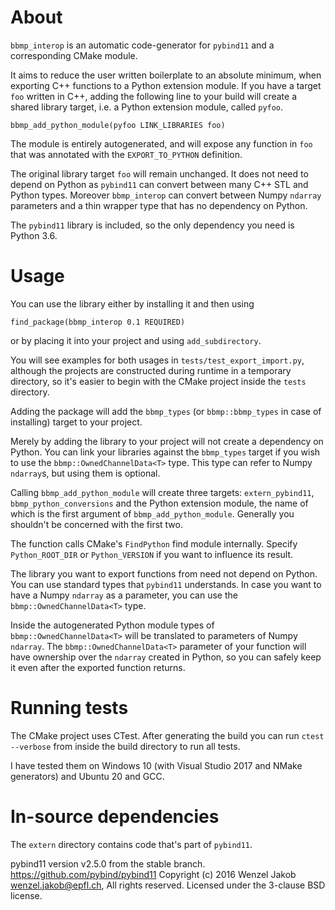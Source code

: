 # About

`bbmp_interop` is an automatic code-generator for `pybind11` and a
corresponding CMake module.

It aims to reduce the user written boilerplate to an absolute minimum, when
exporting C++ functions to a Python extension module. If you have a target
`foo` written in C++, adding the following line to your build will create a
shared library target, i.e. a Python extension module, called `pyfoo`.

    bbmp_add_python_module(pyfoo LINK_LIBRARIES foo)

The module is entirely autogenerated, and will expose any function in `foo` 
that was annotated with the `EXPORT_TO_PYTHON` definition.

The original library target `foo` will remain unchanged. It does not need to
depend on Python as `pybind11` can convert between many C++ STL and Python
types. Moreover `bbmp_interop` can convert between Numpy `ndarray` parameters
and a thin wrapper type that has no dependency on Python.

The `pybind11` library is included, so the only dependency you need is Python
3.6.


# Usage

You can use the library either by installing it and then using

    find_package(bbmp_interop 0.1 REQUIRED)

or by placing it into your project and using `add_subdirectory`.

You will see examples for both usages in `tests/test_export_import.py`,
although the projects are constructed during runtime in a temporary directory,
so it's easier to begin with the CMake project inside the `tests` directory.

Adding the package will add the `bbmp_types` (or `bbmp::bbmp_types` in case of
installing) target to your project.

Merely by adding the library to your project will not create a dependency on
Python. You can link your libraries against the `bbmp_types` target if you
wish to use the `bbmp::OwnedChannelData<T>` type. This type can refer to Numpy
`ndarray`s, but using them is optional.

Calling `bbmp_add_python_module` will create three targets: `extern_pybind11`,
`bbmp_python_conversions` and the Python extension module, the name of which
is the first argument of `bbmp_add_python_module`. Generally you shouldn't be
concerned with the first two.

The function calls CMake's `FindPython` find module internally. Specify
`Python_ROOT_DIR` or `Python_VERSION` if you want to influence its result.

The library you want to export functions from need not depend on Python. You
can use standard types that `pybind11` understands. In case you want to have a
Numpy `ndarray` as a parameter, you can use the `bbmp::OwnedChannelData<T>`
type.

Inside the autogenerated Python module types of `bbmp::OwnedChannelData<T>`
will be translated to parameters of Numpy `ndarray`. The
`bbmp::OwnedChannelData<T>` parameter of your function will have ownership
over the `ndarray` created in Python, so you can safely keep it even after the
exported function returns.


# Running tests

The CMake project uses CTest. After generating the build you can run `ctest
--verbose` from inside the build directory to run all tests.

I have tested them on Windows 10 (with Visual Studio 2017 and NMake
generators) and Ubuntu 20 and GCC.


# In-source dependencies

The `extern` directory contains code that's part of `pybind11`.

pybind11 version v2.5.0 from the stable branch.
  https://github.com/pybind/pybind11 Copyright (c) 2016 Wenzel Jakob
  <wenzel.jakob@epfl.ch>, All rights reserved. Licensed under the 3-clause BSD
  license.
